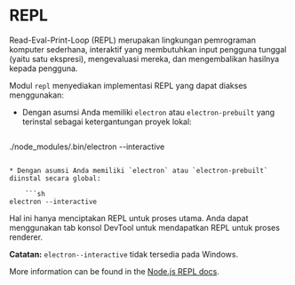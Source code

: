 # REPL

Read-Eval-Print-Loop (REPL) merupakan lingkungan pemrograman komputer sederhana, interaktif yang membutuhkan input pengguna tunggal (yaitu satu ekspresi), mengevaluasi mereka, dan mengembalikan hasilnya kepada pengguna.

Modul `repl` menyediakan implementasi REPL yang dapat diakses menggunakan:

* Dengan asumsi Anda memiliki `electron` atau `electron-prebuilt` yang terinstal sebagai ketergantungan proyek lokal:
    
    ```sh
./node_modules/.bin/electron --interactive
```

* Dengan asumsi Anda memiliki `electron` atau `electron-prebuilt` diinstal secara global:
    
    ```sh
electron --interactive
```

Hal ini hanya menciptakan REPL untuk proses utama. Anda dapat menggunakan tab konsol DevTool untuk mendapatkan REPL untuk proses renderer.

**Catatan:** `electron--interactive` tidak tersedia pada Windows.

More information can be found in the [Node.js REPL docs](https://nodejs.org/dist/latest/docs/api/repl.html).